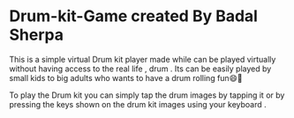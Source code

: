 # Drum-kit-Game created By Badal Sherpa
This is a simple virtual Drum kit player made while can be played virtually without having access to the real life , drum . Its can be easily played by small kids to big adults who wants to have a drum rolling fun😄🤗
  
To play the Drum kit you can simply tap the drum images by tapping it or by pressing the keys shown on the drum kit images using your keyboard .
